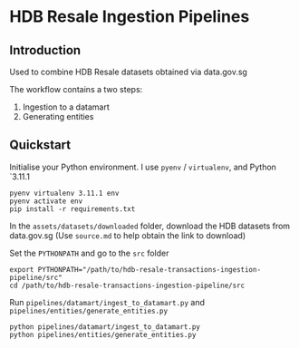 # HDB Resale Ingestion Pipelines

## Introduction
Used to combine HDB Resale datasets obtained via data.gov.sg

The workflow contains a two steps:
1. Ingestion to a datamart
2. Generating entities

## Quickstart
Initialise your Python environment. I use `pyenv` / `virtualenv`, and Python `3.11.1
```
pyenv virtualenv 3.11.1 env
pyenv activate env
pip install -r requirements.txt
```

In the `assets/datasets/downloaded` folder, download the HDB datasets from data.gov.sg (Use `source.md` to help obtain the link to download)

Set the `PYTHONPATH` and go to the `src` folder
```
export PYTHONPATH="/path/to/hdb-resale-transactions-ingestion-pipeline/src"
cd /path/to/hdb-resale-transactions-ingestion-pipeline/src
```

Run `pipelines/datamart/ingest_to_datamart.py` and `pipelines/entities/generate_entities.py`
```
python pipelines/datamart/ingest_to_datamart.py
python pipelines/entities/generate_entities.py 
```

